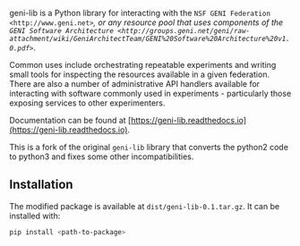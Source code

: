 geni-lib is a Python library for interacting with the `NSF GENI Federation <http://www.geni.net>`_,
or any resource pool that uses components of the `GENI Software Architecture <http://groups.geni.net/geni/raw-attachment/wiki/GeniArchitectTeam/GENI%20Software%20Architecture%20v1.0.pdf>`_.

Common uses include orchestrating repeatable experiments and writing small tools for
inspecting the resources available in a given federation.  There are also a number
of administrative API handlers available for interacting with software commonly used
in experiments - particularly those exposing services to other experimenters.

Documentation can be found at [https://geni-lib.readthedocs.io](https://geni-lib.readthedocs.io).

This is a fork of the original `geni-lib` library that converts the python2 code to python3 and fixes some other incompatibilities.

## Installation
The modified package is available at `dist/geni-lib-0.1.tar.gz`. It can be installed with:

```bash
pip install <path-to-package>
```
